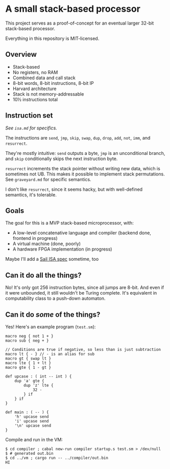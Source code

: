 # A small stack-based processor

This project serves as a proof-of-concept for an eventual larger 32-bit
stack-based processor.

Everything in this repository is MIT-licensed.

## Overview

 - Stack-based
 - No registers, no RAM
 - Combined data and call stack
 - 8-bit words, 8-bit instructions, 8-bit IP
 - Harvard architecture
 - Stack is not memory-addressable
 - 10½ instructions total

## Instruction set

*See `isa.md` for specifics.*

The instructions are `send`, `jmp`, `skip`, `swap`, `dup`, `drop`, `add`,
`not`, `imm`, and `resurrect`.

They're mostly intuitive: `send` outputs a byte, `jmp` is an unconditional
branch, and `skip` conditionally skips the next instruction byte.

`resurrect` increments the stack pointer without writing new data, which is
sometimes not UB. This makes it possible to implement stack permutations.
See `graveyard.md` for specific semantics.

I don't like `resurrect`, since it seems hacky, but with well-defined
semantics, it's tolerable.

## Goals

The goal for this is a MVP stack-based microprocessor, with:
 - A low-level concatenative language and compiler (backend done, frontend in progress)
 - A virtual machine (done, poorly)
 - A hardware FPGA implementation (in progress)

Maybe I'll add a [Sail ISA spec](https://www.cl.cam.ac.uk/~pes20/sail/) sometime, too

## Can it do all the things?

No! It's only got 256 instruction bytes, since all jumps are 8-bit. And even if
it were unbounded, it still wouldn't be Turing complete. It's equivalent in
computability class to a push-down automaton.

## Can it do *some* of the things?

Yes! Here's an example program (`test.sm`):

```
macro neg { not 1 + }
macro sub { neg + }

// Conditions are true if negative, so less than is just subtraction
macro lt { - } // - is an alias for sub
macro gt { swap lt }
macro lte { 1 + lt }
macro gte { 1 - gt }

def upcase : ( int -- int ) {
    dup 'a' gte {
        dup 'z' lte {
            32 -
        } if
    } if
}

def main : ( -- ) {
    'h' upcase send
    'i' upcase send
    '\n' upcase send
}
```

Compile and run in the VM:
```shell
$ cd compiler ; cabal new-run compiler startup.s test.sm > /dev/null
$ # generated out.bin
$ cd ../vm ; cargo run -- ../compiler/out.bin
HI
```
